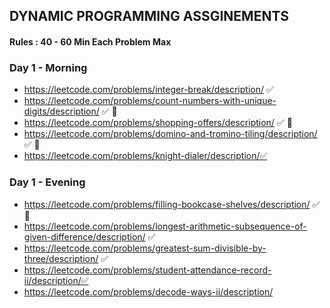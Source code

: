 ## DYNAMIC PROGRAMMING ASSGINEMENTS

#### Rules : 40 - 60 Min Each Problem Max

### Day 1 - Morning
- https://leetcode.com/problems/integer-break/description/ ✅ 
- https://leetcode.com/problems/count-numbers-with-unique-digits/description/ ✅ 🔄
- https://leetcode.com/problems/shopping-offers/description/ ✅ 🔄
- https://leetcode.com/problems/domino-and-tromino-tiling/description/ ✅ 🔄
- https://leetcode.com/problems/knight-dialer/description/✅ 

### Day 1 - Evening
- https://leetcode.com/problems/filling-bookcase-shelves/description/ ✅ 🔄
- https://leetcode.com/problems/longest-arithmetic-subsequence-of-given-difference/description/ ✅ 
- https://leetcode.com/problems/greatest-sum-divisible-by-three/description/  ✅ 
- https://leetcode.com/problems/student-attendance-record-ii/description/✅
- https://leetcode.com/problems/decode-ways-ii/description/

